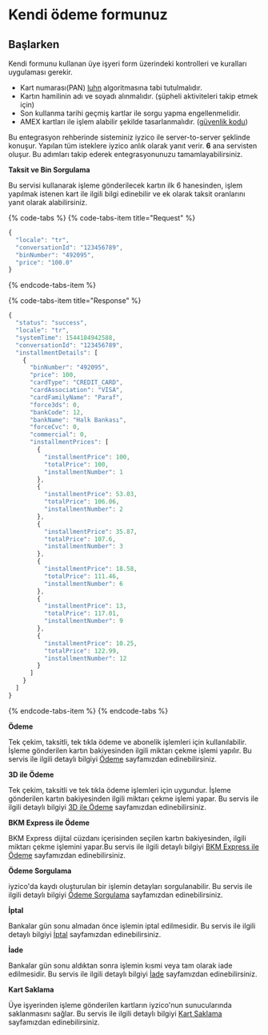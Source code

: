 # Kendi ödeme formunuz

## Başlarken

Kendi formunu kullanan üye işyeri form üzerindeki kontrolleri ve kuralları uygulaması gerekir. 

* Kart numarası\(PAN\) [luhn](https://www.google.com.tr/search?ei=VmAKXPvIHIeMmgXJv6yoDQ&q=luhn+algorithm&oq=luhn+algorithm&gs_l=psy-ab.3..0j0i67j0l2j0i22i30l6.1196.2533..2822...0.0..0.133.1042.0j9......0....1..gws-wiz.......0i71.R2J5qTjekMY) algoritmasına tabi tutulmalıdır.
* Kartın hamilinin adı ve soyadı alınmalıdır. \(şüpheli aktiviteleri takip etmek için\)
* Son kullanma tarihi geçmiş kartlar ile sorgu yapma engellenmelidir.
* AMEX kartları ile işlem alabilir şekilde tasarlanmalıdır. \([güvenlik kodu](https://www.google.com.tr/search?ei=GmEKXOP6McqQmgWU1KS4Aw&q=cvv+cvc+cid&oq=cvv+cvc+cid&gs_l=psy-ab.3..0i19j0i22i30i19l9.7428.9172..9304...1.0..0.258.740.0j4j1......0....1..gws-wiz.......0j0i22i30j0i22i10i30j0i22i10i30i19j33i160.t2LBYfTt3rU)\)

Bu entegrasyon rehberinde sisteminiz iyzico ile server-to-server şeklinde konuşur. Yapılan tüm isteklere iyzico anlık olarak yanıt verir. **6** ana servisten oluşur. Bu adımları takip ederek entegrasyonunuzu tamamlayabilirsiniz.

**Taksit ve Bin Sorgulama**

Bu servisi kullanarak işleme gönderilecek kartın ilk 6 hanesinden, işlem yapılmak istenen kart ile ilgili bilgi edinebilir ve ek olarak taksit oranlarını yanıt olarak alabilirsiniz. 

{% code-tabs %}
{% code-tabs-item title="Request" %}
```javascript
{
  "locale": "tr",
  "conversationId": "123456789",
  "binNumber": "492095",
  "price": "100.0"
}
```
{% endcode-tabs-item %}

{% code-tabs-item title="Response" %}
```javascript
{
  "status": "success",
  "locale": "tr",
  "systemTime": 1544184942588,
  "conversationId": "123456789",
  "installmentDetails": [
    {
      "binNumber": "492095",
      "price": 100,
      "cardType": "CREDIT_CARD",
      "cardAssociation": "VISA",
      "cardFamilyName": "Paraf",
      "force3ds": 0,
      "bankCode": 12,
      "bankName": "Halk Bankası",
      "forceCvc": 0,
      "commercial": 0,
      "installmentPrices": [
        {
          "installmentPrice": 100,
          "totalPrice": 100,
          "installmentNumber": 1
        },
        {
          "installmentPrice": 53.03,
          "totalPrice": 106.06,
          "installmentNumber": 2
        },
        {
          "installmentPrice": 35.87,
          "totalPrice": 107.6,
          "installmentNumber": 3
        },
        {
          "installmentPrice": 18.58,
          "totalPrice": 111.46,
          "installmentNumber": 6
        },
        {
          "installmentPrice": 13,
          "totalPrice": 117.01,
          "installmentNumber": 9
        },
        {
          "installmentPrice": 10.25,
          "totalPrice": 122.99,
          "installmentNumber": 12
        }
      ]
    }
  ]
}
```
{% endcode-tabs-item %}
{% endcode-tabs %}

**Ödeme**

Tek çekim, taksitli, tek tıkla ödeme ve abonelik işlemleri için kullanılabilir. İşleme gönderilen kartın bakiyesinden ilgili miktarı çekme işlemi yapılır. Bu servis ile ilgili detaylı bilgiyi [Ödeme](https://dev.iyzipay.com/tr/api/odeme) sayfamızdan edinebilirsiniz.

**3D ile Ödeme**

Tek çekim, taksitli ve tek tıkla ödeme işlemleri için uygundur. İşleme gönderilen kartın bakiyesinden ilgili miktarı çekme işlemi yapar. Bu servis ile ilgili detaylı bilgiyi [3D ile Ödeme](https://dev.iyzipay.com/tr/api/3d-ile-odeme) sayfamızdan edinebilirsiniz.

**BKM Express ile Ödeme**

BKM Express dijital cüzdanı içerisinden seçilen kartın bakiyesinden, ilgili miktarı çekme işlemini yapar.Bu servis ile ilgili detaylı bilgiyi [BKM Express ile Ödeme](https://dev.iyzipay.com/tr/api/bkm-express-ile-odeme) sayfamızdan edinebilirsiniz.

**Ödeme Sorgulama**

iyzico'da kaydı oluşturulan bir işlemin detayları sorgulanabilir. Bu servis ile ilgili detaylı bilgiyi [Ödeme Sorgulama](https://dev.iyzipay.com/tr/api/odeme-sorgulama) sayfamızdan edinebilirsiniz.

**İptal**

Bankalar gün sonu almadan önce işlemin iptal edilmesidir. Bu servis ile ilgili detaylı bilgiyi [İptal](https://dev.iyzipay.com/tr/api/iptal) sayfamızdan edinebilirsiniz.

**İade**

Bankalar gün sonu aldıktan sonra işlemin kısmi veya tam olarak iade edilmesidir. Bu servis ile ilgili detaylı bilgiyi [İade](https://dev.iyzipay.com/tr/api/iade) sayfamızdan edinebilirsiniz.

**Kart Saklama**

Üye işyerinden işleme gönderilen kartların iyzico'nun sunucularında saklanmasını sağlar. Bu servis ile ilgili detaylı bilgiyi [Kart Saklama](https://dev.iyzipay.com/tr/api/kart-saklama) sayfamızdan edinebilirsiniz.


